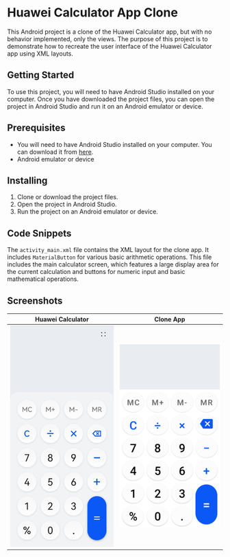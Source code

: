 # __Huawei Calculator App Clone__
This Android project is a clone of the Huawei Calculator app, but with no behavior implemented, only the views. The purpose of this project is to demonstrate how to recreate the user interface of the Huawei Calculator app using XML layouts.

## __Getting Started__
To use this project, you will need to have Android Studio installed on your computer. Once you have downloaded the project files, you can open the project in Android Studio and run it on an Android emulator or device.

## __Prerequisites__
- You will need to have Android Studio installed on your computer. You can download it from [here](https://developer.android.com/studio/).
- Android emulator or device

## __Installing__
1) Clone or download the project files.
2) Open the project in Android Studio.
3) Run the project on an Android emulator or device.


## __Code Snippets__
The `activity_main.xml` file contains the XML layout for the clone app. It includes `MaterialButton` for various basic arithmetic operations. This file includes the main calculator screen, which features a large display area for the current calculation and buttons for numeric input and basic mathematical operations.



## __Screenshots__
<!-- <img src="./.screenshots/photo_2023-03-22_21-05-32.jpg" width="300" /> <img src="./.screenshots/Screenshot_1679537264.png" width="300" /> -->
<!-- add images side-by-side for comparison, with caption for both-->
| Huawei Calculator | Clone App |
|:---:|:---:|
| <img src="./.screenshots/photo_2023-03-22_21-05-32.jpg" width="300" /> | <img src="./.screenshots/Screenshot_1679537264.png" width="300" /> |